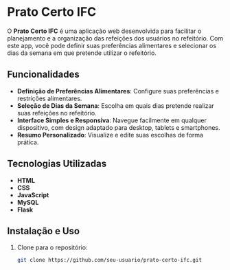 # Prato Certo IFC

O **Prato Certo IFC** é uma aplicação web desenvolvida para facilitar o planejamento e a organização das refeições dos usuários no refeitório. Com este app, você pode definir suas preferências alimentares e selecionar os dias da semana em que pretende utilizar o refeitório.

## Funcionalidades

- **Definição de Preferências Alimentares**: Configure suas preferências e restrições alimentares.
- **Seleção de Dias da Semana**: Escolha em quais dias pretende realizar suas refeições no refeitório.
- **Interface Simples e Responsiva**: Navegue facilmente em qualquer dispositivo, com design adaptado para desktop, tablets e smartphones.
- **Resumo Personalizado**: Visualize e edite suas escolhas de forma prática.

## Tecnologias Utilizadas

- **HTML**
- **CSS**
- **JavaScript**
- **MySQL**
- **Flask**

## Instalação e Uso

1. Clone para o repositório:
   ```bash
   git clone https://github.com/seu-usuario/prato-certo-ifc.git
